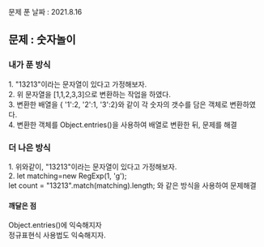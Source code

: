 문제 푼 날짜 : 2021.8.16

<h2>문제 : 숫자놀이</h2>

<h3>내가 푼 방식</h3>
<div>1. "13213"이라는 문자열이 있다고 가정해보자.</div>
<div>2. 위 문자열을 [1,1,2,3,3]으로 변환하는 작업을 하였다.</div>
<div>3. 변환한 배열을 { '1':2, '2':1, '3':2}와 같이 각 숫자의 갯수를 담은 객체로 변환하였다.</div>
<div>4. 변환한 객체를 Object.entries()을 사용하여 배열로 변환한 뒤, 문제를 해결</div>


<h3>더 나은 방식</h3>
<div>1. 위와같이, "13213"이라는 문자열이 있다고 가정해보자.</div>
<div>2. let matching=new RegExp(1, 'g'); <br>let count = "13213".match(matching).length; 와 같은 방식을 사용하여 문제해결</div>

<h4>깨달은 점</h4>
<div>Object.entries()에 익숙해지자</div>
<div>정규표현식 사용법도 익숙해지자.</div>